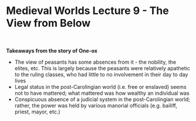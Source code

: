 # Medieval Worlds Lecture 9 - The View from Below

</br>

**Takeaways from the story of One-ox**
- The view of peasants has some absences from it - the nobility, the elites, etc. This is largely because the peasants were relatively apathetic to the ruling classes, who had little to no involvement in their day to day lives
- Legal status in the post-Carolingian world (i.e. free or enslaved) seems not to have mattered; what mattered was how wealthy an individual was
- Conspicuous absence of a judicial system in the post-Carolingian world; rather, the power was held by various manorial officials (e.g. bailiff, priest, mayor, etc.)


